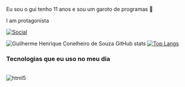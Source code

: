 Eu sou o gui tenho 11 anos e sou um garoto de programas 👋

I am protagonista

[![Social](https://img.shields.io/badge/LinkedIn-0077B5?style=for-the-badge&logo=linkedin&logoColor=white)](https://www.linkedin.com/in/username/)

![Guilherme Henrique Conelheiro de Souza GitHub stats](https://github-readme-stats.vercel.app/api?username=guilhermehenri456&show_icons=true&theme=tokyonight)
[![Top Langs](https://github-readme-stats.vercel.app/api/top-langs/?username=guilhermehenri456&langs_count=8)](https://github.com/anuraghazra/github-readme-stats)

### Tecnologias que eu uso no meu dia

<div style="display: inline_block"></br>

<img align="center" alt="html5" src="https://img.shields.io/badge/Python-3776AB?style=for-the-badge&logo=python&logoColor=white">

</div>

